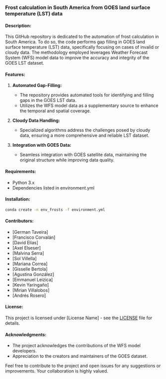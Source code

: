 
### Frost calculation in South America from GOES land surface temperature (LST) data

#### Description:
This GitHub repository is dedicated to the automation of frost calculation in South America. To do so, the code performs gap filling in GOES land surface temperature (LST) data, specifically focusing on cases of invalid or cloudy data. The methodology employed leverages Weather Forecast System (WFS) model data to improve the accuracy and integrity of the GOES LST dataset.

#### Features:

1. **Automated Gap-Filling:**
   - The repository provides automated tools for identifying and filling gaps in the GOES LST data.
   - Utilizes the WFS model data as a supplementary source to enhance the temporal and spatial coverage.

2. **Cloudy Data Handling:**
   - Specialized algorithms address the challenges posed by cloudy data, ensuring a more comprehensive and reliable LST dataset.

3. **Integration with GOES Data:**
   - Seamless integration with GOES satellite data, maintaining the original structure while improving data quality.

#### Requirements:
- Python 3.x
- Dependencies listed in environment.yml

#### Installation:

```bash
conda create -n env_frosts -f environment.yml
```

#### Contributors:
- [German Taveira]
- [Francisco Corvalán]
- [David Elías]
- [Axel Elseser]
- [Malvina Serra]
- [Sol Villella]
- [Mariana Correa]
- [Gisselle Bertola]
- [Agustina González]
- [Emmanuel Leizica]
- [Kevin Yaringaño]
- [Mirian Villalobos]
- [Andrés Rosero]


#### License:
This project is licensed under [License Name] - see the [LICENSE](LICENSE) file for details.

#### Acknowledgments:
- The project acknowledges the contributions of the WFS model developers.
- Appreciation to the creators and maintainers of the GOES dataset.

Feel free to contribute to the project and open issues for any suggestions or improvements. Your collaboration is highly valued.
